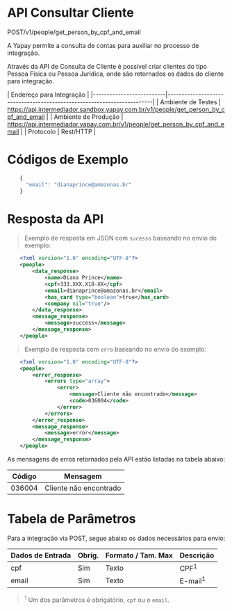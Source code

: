 # API Consultar Cliente


<span class="post">POST</span><span class="beforePost">/v1/people/get_person_by_cpf_and_email</span>

A Yapay permite a consulta de contas para auxiliar no processo de integração.

Através da API de Consulta de Cliente é possível criar clientes do tipo Pessoa Física ou Pessoa Jurídica, onde são retornados os dados do cliente para integração.

| Endereço para Integração                                                                          |
|--------------------------|------------------------------------------------------------------------|
| Ambiente de Testes       | https://api.intermediador.sandbox.yapay.com.br/v1/people/get_person_by_cpf_and_email  |
| Ambiente de Produção     | https://api.intermediador.yapay.com.br/v1/people/get_person_by_cpf_and_email           |
| Protocolo                | Rest/HTTP                                                              |


# Códigos de Exemplo


```javascript
    {
      "email": "dianaprince@amazonas.br"
    }
```


# Resposta da API

> Exemplo de resposta em JSON com `sucesso` baseando no envio do exemplo:

```xml
    <?xml version="1.0" encoding="UTF-8"?>
    <people>
        <data_response>
            <name>Diana Prince</name>
            <cpf>333.XXX.X18-XX</cpf>
            <email>dianaprince@amazonas.br</email>
            <has_card type="boolean">true</has_card>
            <company nil="true"/>
        </data_response>
        <message_response>
            <message>success</message>
        </message_response>
    </people>
```


> Exemplo de resposta com `erro` baseando no envio do exemplo:


```xml
    <?xml version="1.0" encoding="UTF-8"?>
    <people>
        <error_response>
            <errors type="array">
                <error>
                    <message>Cliente não encontrado</message>
                    <code>036004</code>
                </error>
            </errors>
        </error_response>
        <message_response>
            <message>error</message>
        </message_response>
    </people>
```


As mensagens de erros retornados pela API estão listadas na tabela abaixo:

| Código    | Mensagem                |
|-----------|-------------------------|
|  036004   | Cliente não encontrado  |



# Tabela de Parâmetros

Para a integração via <span class="post">POST</span>, segue abaixo os dados necessários para envio:

| Dados de Entrada           |  Obrig.         | Formato / Tam. Max   | Descrição                      |
|----------------------------|-----------------|----------------------|--------------------------------|
| cpf                        | Sim             | Texto                | CPF<sup>1</sup>                |
| email                      | Sim             | Texto                | E-mail<sup>1</sup>             |

> <sup>1</sup> Um dos parâmetros é obrigatório, `cpf` ou o `email`.
